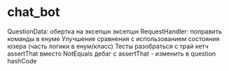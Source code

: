 # chat_bot
QuestionData: обертка на эксепшн эксепшн
RequestHandler: поправить команды в енуме
                Улучшение сравнения с использованием состояния юзера (часть логики в енум/класс)
Тесты разобраться с трай кетч 
assertThat вместо NotEquals 
дебаг с assertThat - изменить в question hashCode
